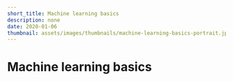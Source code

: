 ```yaml
---
short_title: Machine learning basics
description: none
date: 2020-01-06
thumbnail: assets/images/thumbnails/machine-learning-basics-portrait.jpg
---
```


# Machine learning basics